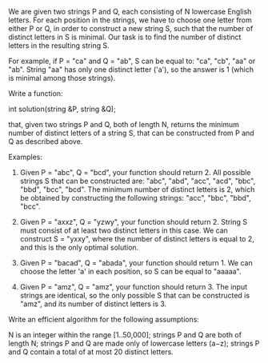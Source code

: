 We are given two strings P and Q, each consisting of N lowercase English letters. For each position in the strings, we have to choose one letter from either P or Q, in order to construct a new string S, such that the number of distinct letters in S is minimal. Our task is to find the number of distinct letters in the resulting string S.

For example, if P = "ca" and Q = "ab", S can be equal to: "ca", "cb", "aa" or "ab". String "aa" has only one distinct letter ('a'), so the answer is 1 (which is minimal among those strings).

Write a function:

int solution(string &P, string &Q);

that, given two strings P and Q, both of length N, returns the minimum number of distinct letters of a string S, that can be constructed from P and Q as described above.

Examples:

1. Given P = "abc", Q = "bcd", your function should return 2. All possible strings S that can be constructed are: "abc", "abd", "acc", "acd", "bbc", "bbd", "bcc", "bcd". The minimum number of distinct letters is 2, which be obtained by constructing the following strings: "acc", "bbc", "bbd", "bcc".

2. Given P = "axxz", Q = "yzwy", your function should return 2. String S must consist of at least two distinct letters in this case. We can construct S = "yxxy", where the number of distinct letters is equal to 2, and this is the only optimal solution.

3. Given P = "bacad", Q = "abada", your function should return 1. We can choose the letter 'a' in each position, so S can be equal to "aaaaa".

4. Given P = "amz", Q = "amz", your function should return 3. The input strings are identical, so the only possible S that can be constructed is "amz", and its number of distinct letters is 3.

Write an efficient algorithm for the following assumptions:

N is an integer within the range [1..50,000];
strings P and Q are both of length N;
strings P and Q are made only of lowercase letters (a−z);
strings P and Q contain a total of at most 20 distinct letters.

